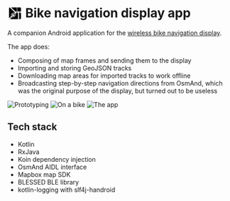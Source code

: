 # <img src="https://github.com/Radiokot/osmand-display-app/raw/main/app/src/main/res/mipmap-hdpi/ic_launcher.png" alt="Icon" style="vertical-align: bottom; height: 1.2em;"/> Bike navigation display app
A companion Android application for the [wireless bike navigation display](https://github.com/Radiokot/osmand-display).

The app does:
- Composing of map frames and sending them to the display
- Importing and storing GeoJSON tracks
- Downloading map areas for imported tracks to work offline
- Broadcasting step-by-step navigation directions from OsmAnd, which was the original purpose of the display, but turned out to be useless

<p float="left">
  <img src="https://user-images.githubusercontent.com/5675681/210539138-c739653d-2bbe-474f-b061-48d86704e82c.png" width="400" alt="Prototyping"/>
  <img src="https://user-images.githubusercontent.com/5675681/212536029-b758ba95-dd6e-4a5c-be77-41d6c6c35408.png" width="225" alt="On a bike"/>
  <img src="https://user-images.githubusercontent.com/5675681/212535953-71a9e10d-2c91-4f38-80ef-dce9b940366c.png" width="135" alt="The app"/>
</p>

## Tech stack
- Kotlin
- RxJava
- Koin dependency injection
- OsmAnd AIDL interface
- Mapbox map SDK
- BLESSED BLE library
- kotlin-logging with slf4j-handroid
